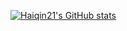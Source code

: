 [![Haiqin21's GitHub stats](https://github-readme-stats.vercel.app/api?username=Haiqin21&show_icons=true&count_private=true&theme=dracula)](https://github.com/anuraghazra/github-readme-stats)




<!--
**Haiqin21/Haiqin21** is a ✨ _special_ ✨ repository because its `README.md` (this file) appears on your GitHub profile.

Here are some ideas to get you started:

- 🔭 I’m currently working on ...
- 🌱 I’m currently learning ...
- 👯 I’m looking to collaborate on ...
- 🤔 I’m looking for help with ...
- 💬 Ask me about ...
- 📫 How to reach me: ...
- 😄 Pronouns: ...
- ⚡ Fun fact: ...
-->
